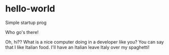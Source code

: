 # hello-world
Simple startup prog

Who go's there!

Oh, hi?? What is a nice computer doing in a developer like you? You can 
say that I like Italian food. I'll have an Italian leave Italy over my spaghetti!
